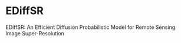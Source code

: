 # EDiffSR
EDiffSR: An Efficient Diffusion Probabilistic Model for Remote Sensing Image Super-Resolution
